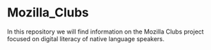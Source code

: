 # Mozilla_Clubs
In this repository we will find information on the Mozilla Clubs project focused on digital literacy of native language speakers.
